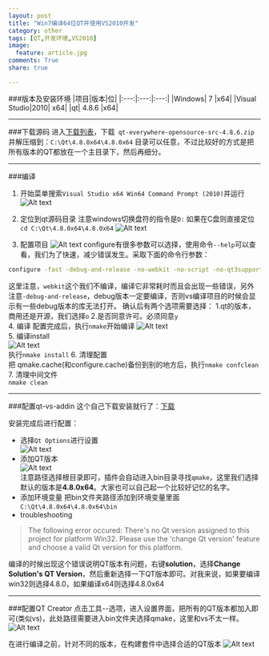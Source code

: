 ```yaml
---
layout: post
title: "Win7编译64位QT并使用VS2010开发"
category: other
tags: [QT,开发环境,VS2010]
image:
  feature: article.jpg
comments: True
share: true

---
```



###版本及安装环境
|项目|版本|位|
|:---:|:---:|:---:|
|Windows| 7 |x64|
|Visual Studio|2010| x64|
|qt| 4.8.6 |x64|


----------
###下载源码
进入[下载列表](http://download.qt.io/archive/qt/4.8/4.8.6/)，下载` qt-everywhere-opensource-src-4.8.6.zip`并解压缩到：`C:\Qt\4.8.0x64\4.8.0x64`
目录可以任意，不过比较好的方式是把所有版本的QT都放在一个主目录下，然后再细分。

----------
###编译
1. 开始菜单搜索`Visual Studio x64 Win64 Command Prompt (2010)`并运行
![Alt text](/images/qtx64/-1427027222262.png)

2. 定位到qt源码目录
注意windows切换盘符的指令是`D:`
如果在C盘则直接定位`cd C:\Qt\4.8.0x64\4.8.0x64`
![Alt text](/images/qtx64/-1427027282934.png)

3. 配置项目
![Alt text](/images/qtx64/-1427027429679.png)
configure有很多参数可以选择，使用命令`--help`可以查看，我们为了快速，减少错误发生。采取下面的命令行参数：   
```bash
configure -fast -debug-and-release -no-webkit -no-script -no-qt3support -nomake demos -nomake examples -nomake
```
这里注意，`webkit`这个我们不编译，编译它非常耗时而且会出现一些错误，另外注意`-debug-and-release`，debug版本一定要编译，否则vs编译项目的时候会显示有一些debug版本的库无法打开。
确认后有两个选项需要选择：
1.qt的版本，商用还是开源，我们选择`o`
2.是否同意许可。必须同意`y`  
4. 编译
配置完成后，执行`nmake`开始编译
![Alt text](/images/qtx64/-1427027872686.png)  
5. 编译install  
![Alt text](/images/qtx64/-1427030067133.png)  
执行`nmake install`
6. 清理配置  
把 qmake.cache(和configure.cache)备份到别的地方后，执行`nmake confclean`  
7. 清理中间文件  
`nmake clean`

----------
###配置qt-vs-addin
这个自己下载安装就行了：[下载](http://download.qt.io/official_releases/vsaddin/qt-vs-addin-1.1.11-opensource.exe)

安装完成后进行配置：

- 选择`Qt Options`进行设置  
![Alt text](/images/qtx64/-1427028113436.png)
- 添加QT版本  
![Alt text](/images/qtx64/-1427028142395.png)  
注意路径选择根目录即可，插件会自动进入bin目录寻找`qmake`，这里我们选择默认的版本是**4.8.0x64**。大家也可以自己起一个比较好记忆的名字。
- 添加环境变量
把bin文件夹路径添加到环境变量里面
`C:\Qt\4.8.0x64\4.8.0x64\bin`
- troubleshooting  
 
>The following error occured:
There's no Qt version assigned to this project for platform Win32. Please use the 'change Qt version' feature and choose a valid Qt version for this platform.

编译的时候出现这个错误说明QT版本有问题，右键**solution**，选择**Change Solution's QT Version**，然后重新选择一下QT版本即可。对我来说，如果要编译win32则选择4.8.0，如果编译x64则选择4.8.0x64

----------
###配置QT Creator
点击工具--选项，进入设置界面，把所有的QT版本都加入即可(类似vs)，此处路径需要进入bin文件夹选择qmake，这里和vs不太一样。
![Alt text](/images/qtx64/-1427028608516.png)

在进行编译之前，针对不同的版本，在构建套件中选择合适的QT版本
![Alt text](/images/qtx64/-1427028739303.png)
